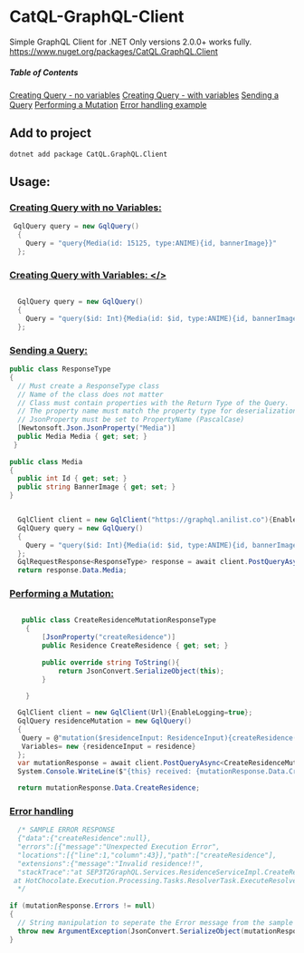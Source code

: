 # CatQL-GraphQL-Client
Simple GraphQL Client for .NET
Only versions 2.0.0+ works fully. 
https://www.nuget.org/packages/CatQL.GraphQL.Client
##### Table of Contents  
[Creating Query - no variables](#query-simple)
[Creating Query - with variables](#query-variables)
[Sending a Query](#sending-query)
[Performing a Mutation](#mutation)
[Error handling example](#error)

## Add to project

```dotnetcli
dotnet add package CatQL.GraphQL.Client 
```

## Usage: 


### <a href="#query-simple">Creating Query with no Variables: </a>
```csharp
 GqlQuery query = new GqlQuery()
  {
    Query = "query{Media(id: 15125, type:ANIME){id, bannerImage}}"
  };

```


### <a href="#query-variables">Creating Query with Variables: </> 

```csharp
 
  GqlQuery query = new GqlQuery()
  {
    Query = "query($id: Int){Media(id: $id, type:ANIME){id, bannerImage}}", Variables = new{id = 15125}
  };


```

### <a href="#sending-query">Sending a Query: </a>

```csharp
public class ResponseType
{
  // Must create a ResponseType class
  // Name of the class does not matter
  // Class must contain properties with the Return Type of the Query.
  // The property name must match the property type for deserialization to work. 
  // JsonProperty must be set to PropertyName (PascalCase)
  [Newtonsoft.Json.JsonProperty("Media")]
  public Media Media { get; set; }
 }
            
public class Media
{
  public int Id { get; set; }
  public string BannerImage { get; set; }
}


  GqlClient client = new GqlClient("https://graphql.anilist.co"){EnableLogging = true}; // Logging is optional 
  GqlQuery query = new GqlQuery()
  {
    Query = "query($id: Int){Media(id: $id, type:ANIME){id, bannerImage}}", Variables = new{id = 15125}
  };
  GqlRequestResponse<ResponseType> response = await client.PostQueryAsync<ResponseType>(query);
  return response.Data.Media;
```

### <a href="#mutation">Performing a Mutation: </a>
```csharp

   public class CreateResidenceMutationResponseType
    {
        [JsonProperty("createResidence")]
        public Residence CreateResidence { get; set; }
        
        public override string ToString(){
            return JsonConvert.SerializeObject(this); 
        }
        
    }

  GqlClient client = new GqlClient(Url){EnableLogging=true};
  GqlQuery residenceMutation = new GqlQuery()
  {
   Query = @"mutation($residenceInput: ResidenceInput){createResidence(residence: $residenceInput){id,address{id, zipCode, streetName, houseNumber, cityName, streetNumber,      zipCode},description,type,averageRating,isAvailable,pricePerNight,rules{id, description},facilities{id, name},imageUrl,}}",
   Variables= new {residenceInput = residence}
  };
  var mutationResponse = await client.PostQueryAsync<CreateResidenceMutationResponseType>(residenceMutation);
  System.Console.WriteLine($"{this} received: {mutationResponse.Data.CreateResidence}");

  return mutationResponse.Data.CreateResidence;

```

### <a href="#error">Error handling </a>
```csharp
  /* SAMPLE ERROR RESPONSE
  {"data":{"createResidence":null},
  "errors":[{"message":"Unexpected Execution Error",
  "locations":[{"line":1,"column":43}],"path":["createResidence"],
  "extensions":{"message":"Invalid residence!!",
  "stackTrace":"at SEP3T2GraphQL.Services.ResidenceServiceImpl.CreateResidenceAsync(Residence residence) in C:\\Users\\Shark\\Documents\\Coding\\SEP3\\VIABnB-   SEP3\\t2\\SEP3T2API\\SEP3T2API\\SEP3T2GraphQL\\Services\\ResidenceServiceImpl.cs:line 53\r\n   at SEP3T2GraphQL.Graphql.Mutation.CreateResidence(Residence residence) in C:\\Users\\Shark\\Documents\\Coding\\SEP3\\VIABnB-SEP3\\t2\\SEP3T2API\\SEP3T2API\\SEP3T2GraphQL\\Graphql\\Mutation.cs:line 17\r\n   at HotChocolate.Resolvers.Expressions.ExpressionHelper.AwaitTaskHelper[T](Task`1 task)\r\n   at HotChocolate.Types.Helpers.FieldMiddlewareCompiler.<>c__DisplayClass9_0.<<CreateResolverMiddleware>b__0>d.MoveNext()\r\n--- End of stack trace from previous location ---\r\n  
 at HotChocolate.Execution.Processing.Tasks.ResolverTask.ExecuteResolverPipelineAsync(CancellationToken cancellationToken)\r\n   at HotChocolate.Execution.Processing.Tasks.ResolverTask.TryExecuteAsync(CancellationToken cancellationToken)"}}]}
  */
  
if (mutationResponse.Errors != null)
{ 
  // String manipulation to seperate the Error message from the sample error response. 
  throw new ArgumentException(JsonConvert.SerializeObject(mutationResponse.Errors).Split(",")[4].Split(":")[2]); 
}

```
